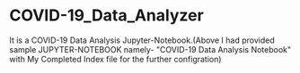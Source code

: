 # COVID-19_Data_Analyzer
It is a COVID-19 Data Analysis Jupyter-Notebook.(Above I had provided sample JUPYTER-NOTEBOOK namely- "COVID-19 Data Analysis Notebook" with My Completed Index file for the further configration)
